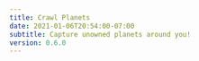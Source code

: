 ```yaml
---
title: Crawl Planets
date: 2021-01-06T20:54:00-07:00
subtitle: Capture unowned planets around you!
version: 0.6.0
---
```

